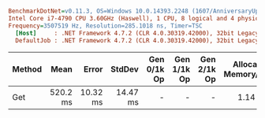 ``` ini

BenchmarkDotNet=v0.11.3, OS=Windows 10.0.14393.2248 (1607/AnniversaryUpdate/Redstone1)
Intel Core i7-4790 CPU 3.60GHz (Haswell), 1 CPU, 8 logical and 4 physical cores
Frequency=3507519 Hz, Resolution=285.1018 ns, Timer=TSC
  [Host]     : .NET Framework 4.7.2 (CLR 4.0.30319.42000), 32bit LegacyJIT-v4.7.3062.0
  DefaultJob : .NET Framework 4.7.2 (CLR 4.0.30319.42000), 32bit LegacyJIT-v4.7.3062.0


```
| Method |     Mean |    Error |   StdDev | Gen 0/1k Op | Gen 1/1k Op | Gen 2/1k Op | Allocated Memory/Op |
|------- |---------:|---------:|---------:|------------:|------------:|------------:|--------------------:|
|    Get | 520.2 ms | 10.32 ms | 14.47 ms |           - |           - |           - |             1.14 MB |
